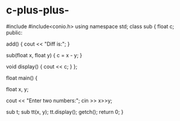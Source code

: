 # c-plus-plus-
#include<iostream>
#include<conio.h>
using namespace std;
class sub 
{
   float c;
public:

   add() 
   {
       cout << "Diff is:";
   }

   sub(float x, float y) 
   {
       c = x - y;
   }

   void display() 
   {
       cout << c;
   }
};

float main()
 {

   float x, y;

   cout << "Enter two numbers:";
   cin >> x>>y;

   sub t;
   sub tt(x, y);
   tt.display();
   getch();
   return 0;
}
